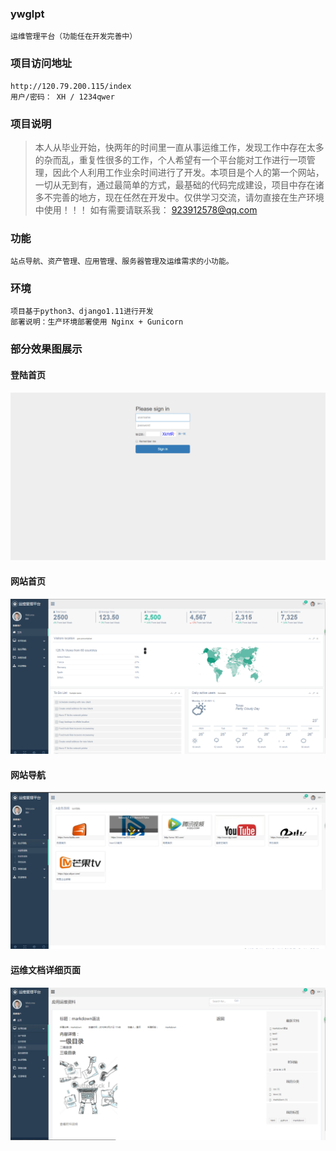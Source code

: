 ### ywglpt
    运维管理平台（功能任在开发完善中）

### 项目访问地址
    http://120.79.200.115/index
    用户/密码： XH / 1234qwer

### 项目说明
>    本人从毕业开始，快两年的时间里一直从事运维工作，发现工作中存在太多的杂而乱，重复性很多的工作，个人希望有一个平台能对工作进行一项管理，因此个人利用工作业余时间进行了开发。本项目是个人的第一个网站，一切从无到有，通过最简单的方式，最基础的代码完成建设，项目中存在诸多不完善的地方，现在任然在开发中。仅供学习交流，请勿直接在生产环境中使用！！！
>    如有需要请联系我： 923912578@qq.com

### 功能
    站点导航、资产管理、应用管理、服务器管理及运维需求的小功能。

### 环境
    项目基于python3、django1.11进行开发
    部署说明：生产环境部署使用 Nginx + Gunicorn
  
### 部分效果图展示
#### 登陆首页
![alt text](/media/img/githup_index/login.png "title")

#### 网站首页
![alt text](/media/img/githup_index/index.png "title")

#### 网站导航
![alt text](/media/img/githup_index/urlindex.png "title")

#### 运维文档详细页面
![alt text](/media/img/githup_index/yunweizil.png "title")

